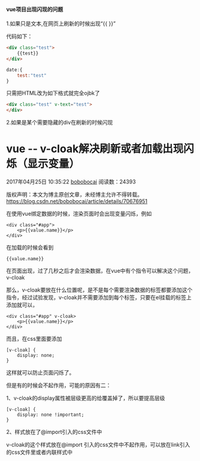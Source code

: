 #### vue项目出现闪现的问题

1.如果只是文本,在网页上刷新的时候出现“{{   }}”

代码如下：

```html
<div class="test">
    {{test}}
</div>
```

```js
date:{
    test:"test"
}
```

只需把HTML改为如下格式就完全ojbk了

```html
<div class="test" v-text="test">
</div>
```





2.如果是某个需要隐藏的div在刷新的时候闪现

# vue -- v-cloak解决刷新或者加载出现闪烁（显示变量）

2017年04月25日 10:35:22 [bobobocai](https://me.csdn.net/bobobocai) 阅读数：24393



版权声明：本文为博主原创文章，未经博主允许不得转载。	https://blog.csdn.net/bobobocai/article/details/70676951

在使用vue绑定数据的时候，渲染页面时会出现变量闪烁，例如



```
<div class="#app">
    <p>{{value.name}}</p>
</div>
```



在加载的时候会看到



```
{{value.name}}
```

在页面出现，过了几秒之后才会渲染数据，在vue中有个指令可以解决这个问题，v-cloak



那么，v-cloak要放在什么位置呢，是不是每个需要渲染数据的标签都要添加这个指令，经过试验发现，v-cloak并不需要添加到每个标签，只要在el挂载的标签上添加就可以，



```
<div class="#app" v-cloak>
    <p>{{value.name}}</p>
</div>
```

而且，在css里面要添加





```
[v-cloak] {
    display: none;
}
```

这样就可以防止页面闪烁了。



但是有的时候会不起作用，可能的原因有二：

1、v-cloak的display属性被层级更高的给覆盖掉了，所以要提高层级



```
[v-cloak] {
    display: none !important;
}
```



2、样式放在了@import引入的css文件中

v-cloak的这个样式放在@import 引入的css文件中不起作用，可以放在link引入的css文件里或者内联样式中

